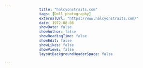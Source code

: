 ---
                title: "halcyonstraits.com"
                tags: [Doll photography]
                externalUrl: "https://www.halcyonstraits.com/"
                date: 1972-08-08
                showDate: false
                showAuthor: false
                showReadingTime: false
                showEdit: false
                showLikes: false
                showViews: false
                layoutBackgroundHeaderSpace: false
                ---
